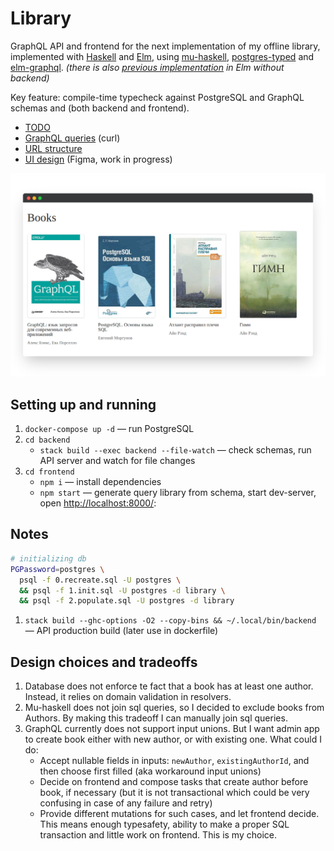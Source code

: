 # Library

GraphQL API and frontend for the next implementation of my offline library, implemented with [Haskell] and [Elm], using [mu-haskell], [postgres-typed] and [elm-graphql]. _(there is also [previous implementation] in Elm without backend)_

Key feature: compile-time typecheck against PostgreSQL and GraphQL schemas and (both backend and frontend).

- [TODO]
- [GraphQL queries] (curl)
- [URL structure]
- [UI design] (Figma, work in progress)

![app-preview]

## Setting up and running

1. `docker-compose up -d` — run PostgreSQL
1. `cd backend`
   - `stack build --exec backend --file-watch` — check schemas, run API server and watch for file changes
1. `cd frontend`
   - `npm i` — install dependencies
   - `npm start` — generate query library from schema, start dev-server, open [http://localhost:8000/](http://localhost:8000/):

## Notes
```sh
# initializing db
PGPassword=postgres \
  psql -f 0.recreate.sql -U postgres \
  && psql -f 1.init.sql -U postgres -d library \
  && psql -f 2.populate.sql -U postgres -d library
```
1. `stack build --ghc-options -O2 --copy-bins && ~/.local/bin/backend` — API production build (later use in dockerfile)

## Design choices and tradeoffs

1. Database does not enforce te fact that a book has at least one author. Instead, it relies on domain validation in resolvers.
1. Mu-haskell does not join sql queries, so I decided to exclude books from Authors.
   By making this tradeoff I can manually join sql queries.
1. GraphQL currently does not support input unions. But I want admin app to create book either with new author, or with existing one.
   What could I do:
   - Accept nullable fields in inputs: `newAuthor`, `existingAuthorId`, and then choose first filled (aka workaround input unions)
   - Decide on frontend and compose tasks that create author before book, if necessary (but it is not transactional which could be very confusing in case of any failure and retry)
   - Provide different mutations for such cases, and let frontend decide. This means enough typesafety, ability to make a proper SQL transaction and little work on frontend. This is my choice. 

[todo]: TODO.md
[graphql queries]: docs/queries.md
[url structure]: docs/url-structure.md
[UI design]: https://www.figma.com/file/g61ihnvBgnQtba3vfv8Rxo/Library
[previous implementation]: https://vladimirlogachev.github.io/#/en/library
[app-preview]: docs/app-preview.png
[haskell]: https://www.haskell.org
[elm]: https://elm-lang.org
[mu-haskell]: https://github.com/higherkindness/mu-haskell
[postgres-typed]: https://github.com/dylex/postgresql-typed
[elm-graphql]: https://github.com/dillonkearns/elm-graphql
